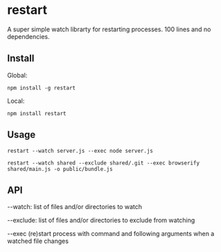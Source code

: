 # restart
A super simple watch librarty for restarting processes. 100 lines and no dependencies.
## Install
Global:

`npm install -g restart`

Local:

`npm install restart`

## Usage

`restart --watch server.js --exec node server.js`

`restart --watch shared --exclude shared/.git --exec browserify shared/main.js -o public/bundle.js`

## API

--watch: list of files and/or directories to watch

--exclude: list of files and/or directories to exclude from watching

--exec (re)start process with command and following arguments when a watched file changes
